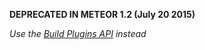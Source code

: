 **DEPRECATED IN METEOR 1.2 (July 20 2015)**

*Use the [Build Plugins API](https://github.com/meteor/meteor/wiki/Build-Plugins-API) instead*
